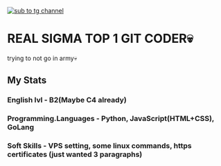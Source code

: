 [![sub to tg channel](https://i.ibb.co/HfcB6fMk/image.jpg)](https://t.me/anozercvnt)

# REAL SIGMA TOP 1 GIT CODER💀

trying to not go in army💀

## My Stats

### English lvl - B2(Maybe C4 already)
### Programming.Languages - Python, JavaScript(HTML+CSS), GoLang
### Soft Skills - VPS setting, some linux commands, https certificates (just wanted 3 paragraphs)

